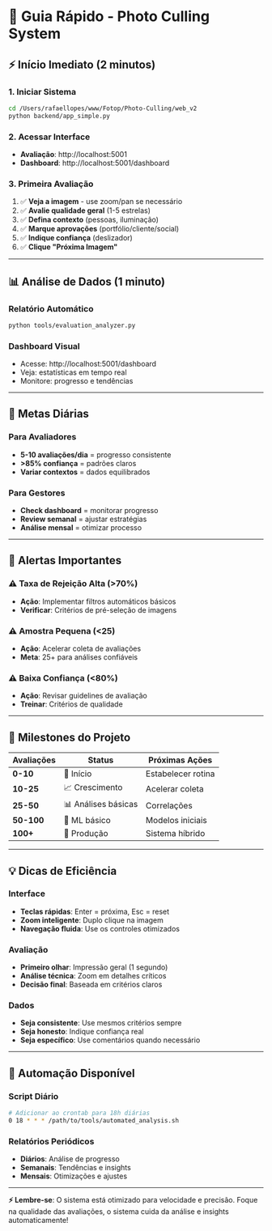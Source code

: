 # 🚀 Guia Rápido - Photo Culling System

## ⚡ Início Imediato (2 minutos)

### 1. Iniciar Sistema
```bash
cd /Users/rafaellopes/www/Fotop/Photo-Culling/web_v2
python backend/app_simple.py
```

### 2. Acessar Interface
- **Avaliação**: http://localhost:5001
- **Dashboard**: http://localhost:5001/dashboard

### 3. Primeira Avaliação
1. ✅ **Veja a imagem** - use zoom/pan se necessário
2. ✅ **Avalie qualidade geral** (1-5 estrelas)
3. ✅ **Defina contexto** (pessoas, iluminação)
4. ✅ **Marque aprovações** (portfólio/cliente/social)
5. ✅ **Indique confiança** (deslizador)
6. ✅ **Clique "Próxima Imagem"**

---

## 📊 Análise de Dados (1 minuto)

### Relatório Automático
```bash
python tools/evaluation_analyzer.py
```

### Dashboard Visual
- Acesse: http://localhost:5001/dashboard
- Veja: estatísticas em tempo real
- Monitore: progresso e tendências

---

## 🎯 Metas Diárias

### Para Avaliadores
- **5-10 avaliações/dia** = progresso consistente
- **>85% confiança** = padrões claros
- **Variar contextos** = dados equilibrados

### Para Gestores
- **Check dashboard** = monitorar progresso
- **Review semanal** = ajustar estratégias
- **Análise mensal** = otimizar processo

---

## 🚨 Alertas Importantes

### ⚠️ Taxa de Rejeição Alta (>70%)
- **Ação**: Implementar filtros automáticos básicos
- **Verificar**: Critérios de pré-seleção de imagens

### ⚠️ Amostra Pequena (<25)
- **Ação**: Acelerar coleta de avaliações
- **Meta**: 25+ para análises confiáveis

### ⚠️ Baixa Confiança (<80%)
- **Ação**: Revisar guidelines de avaliação
- **Treinar**: Critérios de qualidade

---

## 🎉 Milestones do Projeto

| Avaliações | Status | Próximas Ações |
|------------|--------|----------------|
| **0-10** | 🔄 Início | Estabelecer rotina |
| **10-25** | 📈 Crescimento | Acelerar coleta |
| **25-50** | 📊 Análises básicas | Correlações |
| **50-100** | 🤖 ML básico | Modelos iniciais |
| **100+** | 🚀 Produção | Sistema híbrido |

---

## 💡 Dicas de Eficiência

### Interface
- **Teclas rápidas**: Enter = próxima, Esc = reset
- **Zoom inteligente**: Duplo clique na imagem
- **Navegação fluida**: Use os controles otimizados

### Avaliação
- **Primeiro olhar**: Impressão geral (1 segundo)
- **Análise técnica**: Zoom em detalhes críticos
- **Decisão final**: Baseada em critérios claros

### Dados
- **Seja consistente**: Use mesmos critérios sempre
- **Seja honesto**: Indique confiança real
- **Seja específico**: Use comentários quando necessário

---

## 🔄 Automação Disponível

### Script Diário
```bash
# Adicionar ao crontab para 18h diárias
0 18 * * * /path/to/tools/automated_analysis.sh
```

### Relatórios Periódicos
- **Diários**: Análise de progresso
- **Semanais**: Tendências e insights
- **Mensais**: Otimizações e ajustes

---

**⚡ Lembre-se**: O sistema está otimizado para velocidade e precisão. Foque na qualidade das avaliações, o sistema cuida da análise e insights automaticamente!

